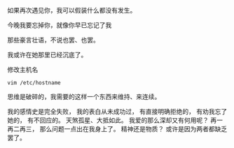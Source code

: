 如果再次遇见你，我可以假装什么都没有发生。

今晚我要忘掉你，就像你早已忘记了我

那些豪言壮语，不说也罢、也罢。

我或许在她那里已经沉底了。

修改主机名
```
vim /etc/hostname
```

思维是破碎的，我需要的这样一个东西来维持、来连续。

我的感情史是完全失败，
我的表白从未成功过，
有直接明确拒绝的，
有劝我忘了她的，
有不回应的。
天煞孤星、大抵如此。
我爱的那么深却又有何用呢？
再一再二再三，
那么问题一点出在我身上了。
精神还是物质？
或许是因为两者都缺乏罢了。